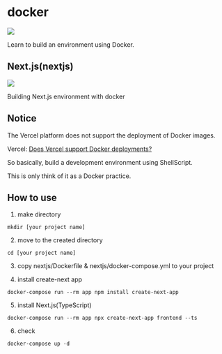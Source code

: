 # docker
![](https://img.shields.io/badge/Docker-02198b?style=for-the-badge&logo=docker)

Learn to build an environment using Docker.

## Next.js(nextjs)
![](https://img.shields.io/badge/Next.js-000000?style=for-the-badge&logo=nextdotjs)

Building Next.js environment with docker
## Notice
The Vercel platform does not support the deployment of Docker images.

Vercel: [Does Vercel support Docker deployments?](https://vercel.com/support/articles/does-vercel-support-docker-deployments)

So basically, build a development environment using ShellScript.

This is only think of it as a Docker practice.
## How to use
1. make directory
```
mkdir [your project name]
```

2. move to the created directory
```
cd [your project name]
```

3. copy nextjs/Dockerfile & nextjs/docker-compose.yml to your project

4. install create-next app
```
docker-compose run --rm app npm install create-next-app
```

5. install Next.js(TypeScript)
```
docker-compose run --rm app npx create-next-app frontend --ts
```

6. check
```
docker-compose up -d
```
